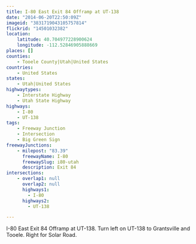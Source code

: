 ```yaml
---
title: I-80 East Exit 84 Offramp at UT-138
date: "2014-06-20T22:50:09Z"
imageid: "3831719043105757814"
flickrid: "14501032382"
location:
    latitude: 40.704977228900624
    longitude: -112.52846905888669
places: []
counties:
    - Tooele County|Utah|United States
countries:
    - United States
states:
    - Utah|United States
highwaytypes:
    - Interstate Highway
    - Utah State Highway
highways:
    - I-80
    - UT-138
tags:
    - Freeway Junction
    - Intersection
    - Big Green Sign
freewayJunctions:
    - milepost: "83.39"
      freewayName: I-80
      freewaySlug: i80-utah
      description: Exit 84
intersections:
    - overlap1: null
      overlap2: null
      highways1:
        - I-80
      highways2:
        - UT-138

---
```

I-80 East Exit 84 Offramp at UT-138.  Turn left on UT-138 to Grantsville and Tooele.  Right for Solar Road.